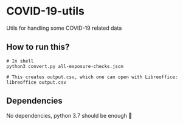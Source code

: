 # COVID-19-utils
Utils for handling some COVID-19 related data

## How to run this?
```
# In shell
python3 convert.py all-exposure-checks.json

# This creates output.csv, which one can open with Libreoffice:
libreoffice output.csv
```

## Dependencies
No dependencies, python 3.7 should be enough 🦄